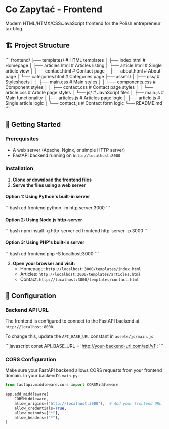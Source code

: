 # Co Zapytać - Frontend

Modern HTML/HTMX/CSS/JavaScript frontend for the Polish entrepreneur tax blog.

## 🏗️ Project Structure

\`\`\`
frontend/
├── templates/           # HTML templates
│   ├── index.html      # Homepage
│   ├── articles.html   # Articles listing
│   ├── article.html    # Single article view
│   ├── contact.html    # Contact page
│   ├── about.html      # About page
│   └── categories.html # Categories page
├── assets/
│   ├── css/           # Stylesheets
│   │   ├── main.css   # Main styles
│   │   ├── components.css # Component styles
│   │   ├── contact.css    # Contact page styles
│   │   └── article.css    # Article page styles
│   └── js/            # JavaScript files
│       ├── main.js    # Main functionality
│       ├── articles.js # Articles page logic
│       ├── article.js  # Single article logic
│       └── contact.js  # Contact form logic
└── README.md
\`\`\`

## 🚀 Getting Started

### Prerequisites

- A web server (Apache, Nginx, or simple HTTP server)
- FastAPI backend running on `http://localhost:8000`

### Installation

1. **Clone or download the frontend files**
2. **Serve the files using a web server**

#### Option 1: Using Python's built-in server
\`\`\`bash
cd frontend
python -m http.server 3000
\`\`\`

#### Option 2: Using Node.js http-server
\`\`\`bash
npm install -g http-server
cd frontend
http-server -p 3000
\`\`\`

#### Option 3: Using PHP's built-in server
\`\`\`bash
cd frontend
php -S localhost:3000
\`\`\`

3. **Open your browser and visit:**
   - Homepage: `http://localhost:3000/templates/index.html`
   - Articles: `http://localhost:3000/templates/articles.html`
   - Contact: `http://localhost:3000/templates/contact.html`

## 🔧 Configuration

### Backend API URL

The frontend is configured to connect to the FastAPI backend at `http://localhost:8000`. 

To change this, update the `API_BASE_URL` constant in `assets/js/main.js`:

\`\`\`javascript
const API_BASE_URL = 'http://your-backend-url.com/api/v1';
\`\`\`

### CORS Configuration

Make sure your FastAPI backend allows CORS requests from your frontend domain. In your backend's `main.py`:

```python
from fastapi.middleware.cors import CORSMiddleware

app.add_middleware(
    CORSMiddleware,
    allow_origins=["http://localhost:3000"],  # Add your frontend URL
    allow_credentials=True,
    allow_methods=["*"],
    allow_headers=["*"],
)
